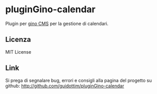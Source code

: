 pluginGino-calendar
================

Plugin per [gino CMS](https://github.com/otto-torino/gino) per la gestione di calendari.   

Licenza
-------

MIT License

Link
-----------------

Si prega di segnalare bug, errori e consigli alla pagina del progetto su github: http://github.com/guidottim/pluginGino-calendar